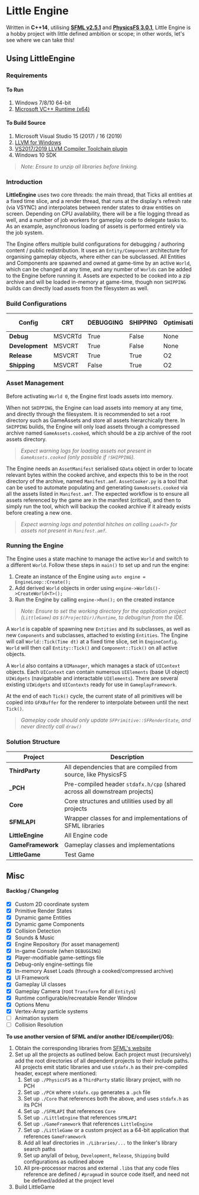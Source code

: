 # Little Engine

Written in **C++14**, utilising [**SFML v2.5.1**](https://www.sfml-dev.org/) and [**PhysicsFS 3.0.1**](https://icculus.org/physfs/), Little Engine is a hobby project with little defined ambition or scope; in other words, let's see where we can take this!

## Using LittleEngine
### Requirements

#### To Run
1. Windows 7/8/10 64-bit
1. [Microsoft VC++ Runtime (x64)](https://support.microsoft.com/en-us/help/2977003/the-latest-supported-visual-c-downloads)

#### To Build Source
1. Microsoft Visual Studio 15 (2017) / 16 (2019)
1. [LLVM for Windows](http://releases.llvm.org/download.html)
1. [VS2017/2019 LLVM Compiler Toolchain plugin](https://marketplace.visualstudio.com/items?itemName=LLVMExtensions.llvm-toolchain)
1. Windows 10 SDK

>*Note: Ensure to unzip all libraries before linking.*

### Introduction
**LittleEngine** uses two core threads: the main thread, that Ticks all entities at a fixed time slice, and a render thread, that runs at the display's refresh rate (via VSYNC) and interpolates between render states to draw entities on screen. Depending on CPU availability, there will be a file logging thread as well, and a number of job workers for gameplay code to delegate tasks to. As an example, asynchronous loading of assets is performed entirely via the job system.

The Engine offers multiple build configurations for debugging / authoring content / public redistribution. It uses an `Entity/Component` architecture for organising gameplay objects, where either can be subclassed. All Entities and Components are spawned and owned at game-time by an active `World`, which can be changed at any time, and any number of `Worlds` can be added to the Engine before running it. Assets are expected to be cooked into a zip archive and will be loaded in-memory at game-time, though non `SHIPPING` builds can directly load assets from the filesystem as well.

### Build Configurations

Config | CRT | DEBUGGING | SHIPPING | Optimisation | Disk Assets
-------|-----|-----------|----------|--------------|--------------------
**Debug**       | MSVCRTd   | True  | False     | None  |   True
**Development** | MSVCRT    | True  | False     | None  |   True
**Release**     | MSVCRT    | True  | True      | O2    |   False
**Shipping**    | MSVCRT    | False | True      | O2    |   False

### Asset Management
Before activating `World 0`, the Engine first loads assets into memory.

When not `SHIPPING`, the Engine can load assets into memory at any time, and directly through the filesystem. It is recommended to set a root directory such as GameAssets and store all assets hierarchically there. In `SHIPPING` builds, the Engine will only load assets through a compressed archive named `GameAssets.cooked`, which should be a zip archive of the root assets directory.
>*Expect warning logs for loading assets not present in `GameAssets.cooked` (only possible if `!SHIPPING`).*

The Engine needs an `AssetManifest` serialised `GData` object in order to locate relevant bytes within the cooked archive, and expects this to be in the root directory of the archive, named `Manifest.amf`. `AssetCooker.py` is a tool that can be used to automate populating and generating `GameAssets.cooked` via all the assets listed in `Manifest.amf`. The expected workflow is to ensure all assets referenced by the game are in the manifest (critical), and then to simply run the tool, which will backup the cooked archive if it already exists before creating a new one.
>*Expect warning logs and potential hitches on calling `Load<T>` for assets not present in `Manifest.amf`.*

### Running the Engine
The Engine uses a state machine to manage the active `World` and switch to a different `World`. Follow these steps in `main()` to set up and run the engine:

1. Create an instance of the Engine using `auto engine = EngineLoop::Create();`
1. Add derived `World` objects in order using `engine->Worlds()->CreateWorld<T>();`
1. Run the Engine by calling `engine->Run();` on the created instance

>*Note: Ensure to set the working directory for the application project (`LittleGame`) as `$(ProjectDir)/Runtime`, to debug/run from the IDE.*

A `World` is capable of spawning new `Entities` and its subclasses, as well as new `Components` and subclasses, attached to existing `Entities`. The Engine will call `World::Tick(Time dt)` at a fixed time slice, set in `EngineConfig`. `World` will then call `Entity::Tick()` and `Component::Tick()` on all active objects.

A `World` also contains a `UIManager`, which manages a stack of `UIContext` objects. Each `UIContext` can contain numerous `UIElements` (base UI object) `UIWidgets` (navigatable and interactable `UIElements`). There are several existing `UIWidgets` and `UIContexts` ready for use in `GameplayFramework`.

At the end of each `Tick()` cycle, the current state of all primitives will be copied into `GFXBuffer` for the renderer to interpolate between until the next `Tick()`.
>*Gameplay code should only update `SFPrimitive::SFRenderState`, and never directly call `draw()`*

### Solution Structure

**Project**         | **Description**
--------------------|----------------
**ThirdParty**      | All dependencies that are compiled from source, like PhysicsFS
**_PCH**            | Pre-compiled header `stdafx.h/cpp` (shared across all downstream projects)
**Core**            | Core structures and utilities used by all projects
**SFMLAPI**         | Wrapper classes for and implementations of SFML libraries
**LittleEngine**    | All Engine code
**GameFramework**   | Gameplay classes and implementations
**LittleGame**      | Test Game

## Misc

#### Backlog / Changelog

- [x] Custom 2D coordinate system
- [x] Primitive Render States
- [x] Dynamic game Entities
- [x] Dynamic game Components
- [x] Collision Detection
- [x] Sounds & Music
- [x] Engine Repository (for asset management)
- [x] In-game Console (when `DEBUGGING`)
- [x] Player-modifiable game-settings file
- [x] Debug-only engine-settings file
- [x] In-memory Asset Loads (through a cooked/compressed archive)
- [x] UI Framework
- [x] Gameplay UI classes
- [x] Gameplay Camera (root `Transform` for all `Entity`s)
- [x] Runtime configurable/recreatable Render Window
- [x] Options Menu
- [x] Vertex-Array particle systems
- [ ] Animation system
- [ ] Collision Resolution

**To use another version of SFML and/or another IDE/compiler(/OS):**
1. Obtain the corresponding libraries from [SFML's website](https://www.sfml-dev.org/download/sfml/2.5.1/)
1. Set up all the projects as outlined below. Each project must (recursively) add the root directories of all dependent projects to their include paths. All projects emit static libraries and use `stdafx.h` as their pre-compiled header, except where mentioned:
    1. Set up `./PhysicsFS` as a `ThirdParty` static library project, with no PCH
    1. Set up `./PCH` where `stdafx.cpp` generates a `.pch` file
    1. Set up `./Core` that references both the above, and uses `stdafx.h` as its PCH
    1. Set up `./SFMLAPI` that references `Core`
    1. Set up `./LittleEngine` that references `SFMLAPI`
    1. Set up `./GameFramework` that references `LittleEngine`
    1. Set up `./LittleGame` or a custom project as a 64-bit application that references `GameFramework`
    1. Add all leaf directories in `./Libraries/...` to the linker's library search paths
    1. Set up any/all of `Debug`, `Development`, `Release`, `Shipping` build configurations as outlined above
    1. All pre-processor macros and external `.lib`s that any code files reference are defined / `#pragma`d in source code itself, and need not be defined/added at the project level
1. Build LittleGame